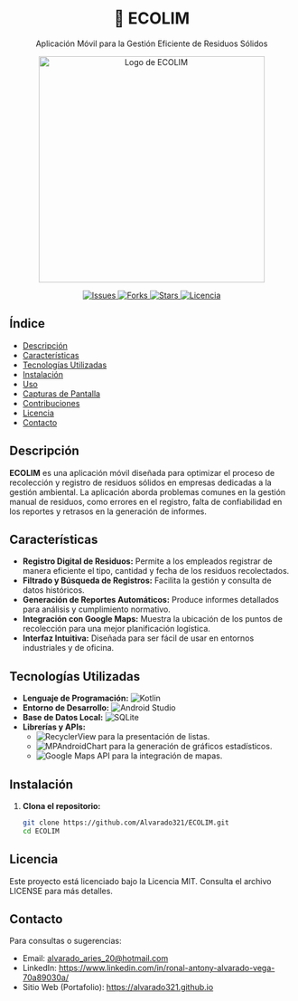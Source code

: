 <h1 align="center">📱 ECOLIM</h1>
<p align="center">Aplicación Móvil para la Gestión Eficiente de Residuos Sólidos</p>

<p align="center">
  <img src="https://i.imgur.com/MeqJBxu.png" alt="Logo de ECOLIM" width="400">
</p>

<p align="center">
  <a href="https://github.com/Alvarado321/ECOLIM/issues">
    <img src="https://img.shields.io/github/issues/Alvarado321/ECOLIM" alt="Issues">
  </a>
  <a href="https://github.com/Alvarado321/ECOLIM/network">
    <img src="https://img.shields.io/github/forks/Alvarado321/ECOLIM" alt="Forks">
  </a>
  <a href="https://github.com/Alvarado321/ECOLIM/stargazers">
    <img src="https://img.shields.io/github/stars/Alvarado321/ECOLIM" alt="Stars">
  </a>
  <a href="https://github.com/Alvarado321/ECOLIM/blob/main/LICENSE">
    <img src="https://img.shields.io/github/license/Alvarado321/ECOLIM" alt="Licencia">
  </a>
</p>

## Índice

- [Descripción](#descripción)
- [Características](#características)
- [Tecnologías Utilizadas](#tecnologías-utilizadas)
- [Instalación](#instalación)
- [Uso](#uso)
- [Capturas de Pantalla](#capturas-de-pantalla)
- [Contribuciones](#contribuciones)
- [Licencia](#licencia)
- [Contacto](#contacto)

## Descripción

**ECOLIM** es una aplicación móvil diseñada para optimizar el proceso de recolección y registro de residuos sólidos en empresas dedicadas a la gestión ambiental. La aplicación aborda problemas comunes en la gestión manual de residuos, como errores en el registro, falta de confiabilidad en los reportes y retrasos en la generación de informes.

## Características

- **Registro Digital de Residuos:** Permite a los empleados registrar de manera eficiente el tipo, cantidad y fecha de los residuos recolectados.
- **Filtrado y Búsqueda de Registros:** Facilita la gestión y consulta de datos históricos.
- **Generación de Reportes Automáticos:** Produce informes detallados para análisis y cumplimiento normativo.
- **Integración con Google Maps:** Muestra la ubicación de los puntos de recolección para una mejor planificación logística.
- **Interfaz Intuitiva:** Diseñada para ser fácil de usar en entornos industriales y de oficina.

## Tecnologías Utilizadas

- **Lenguaje de Programación:** ![Kotlin](https://img.shields.io/badge/Kotlin-0095D5?logo=kotlin&logoColor=white)
- **Entorno de Desarrollo:** ![Android Studio](https://img.shields.io/badge/Android%20Studio-3DDC84?logo=android-studio&logoColor=white)
- **Base de Datos Local:** ![SQLite](https://img.shields.io/badge/SQLite-003B57?logo=sqlite&logoColor=white)
- **Librerías y APIs:**
  - ![RecyclerView](https://img.shields.io/badge/RecyclerView-FF6F00?logo=android&logoColor=white) para la presentación de listas.
  - ![MPAndroidChart](https://img.shields.io/badge/MPAndroidChart-6DB33F?logo=android&logoColor=white) para la generación de gráficos estadísticos.
  - ![Google Maps API](https://img.shields.io/badge/Google%20Maps%20API-4285F4?logo=google-maps&logoColor=white) para la integración de mapas.

## Instalación

1. **Clona el repositorio:**

   ```bash
   git clone https://github.com/Alvarado321/ECOLIM.git
   cd ECOLIM

## Licencia
Este proyecto está licenciado bajo la Licencia MIT. Consulta el archivo LICENSE para más detalles.

## Contacto
Para consultas o sugerencias:

- Email: alvarado_aries_20@hotmail.com
- LinkedIn: https://www.linkedin.com/in/ronal-antony-alvarado-vega-70a89030a/
- Sitio Web (Portafolio): https://alvarado321.github.io

